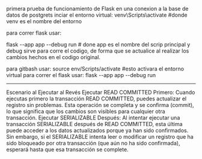 primera prueba de funcionamiento de Flask en una conexion a la base de datos de postgrets
inciar el entorno virtual:
venv\Scripts\activate #donde venv es el nombre del entorno

para correr flask usar:

flask --app app --debug run # done app es el nombre del scrip principal y debug sirve para corre el codigo, de forma que se actualice al realizar los cambios hechos en el codigo original.

para gitbash usar:
source env/Scripts/activate     #esto activara el entorno virtual
para correr el flask usar:
flask --app app --debug run


-------------------------------------------------------------------------------------------------
Escenario al Ejecutar al Revés
Ejecutar READ COMMITTED Primero:
Cuando ejecutas primero la transacción READ COMMITTED, puedes actualizar el registro sin problemas.
Esta operación se completa y se confirma (commit), lo que significa que los cambios son visibles para cualquier otra transacción.
Ejecutar SERIALIZABLE Después:
Al intentar ejecutar una transacción SERIALIZABLE después de READ COMMITTED, esta última puede acceder a los datos actualizados porque ya han sido confirmados.
Sin embargo, si el SERIALIZABLE intenta leer o modificar un registro que ha sido bloqueado por otra transacción (que aún no ha sido confirmada), esperará hasta que esa transacción se complete.


